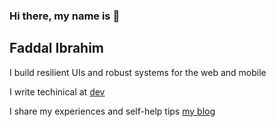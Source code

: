 ### Hi there, my name is 👋
<!--
**faddalibrahim/faddalibrahim** is a ✨ _special_ ✨ repository because its `README.md` (this file) appears on your GitHub profile.

Here are some ideas to get you started:

- 🔭 I’m currently working on ...
- 🌱 I’m currently learning ...
- 👯 I’m looking to collaborate on ...
- 🤔 I’m looking for help with ...
- 💬 Ask me about ...
- 📫 How to reach me: ...
- 😄 Pronouns: ...
- ⚡ Fun fact: ...
-->
**Faddal Ibrahim**
---
I build resilient UIs and robust systems for the web and mobile

I write techinical at
[dev](dev.to/faddalibrahim)

I share my experiences and self-help tips
[my blog](blog.faddalibrahim.com)
